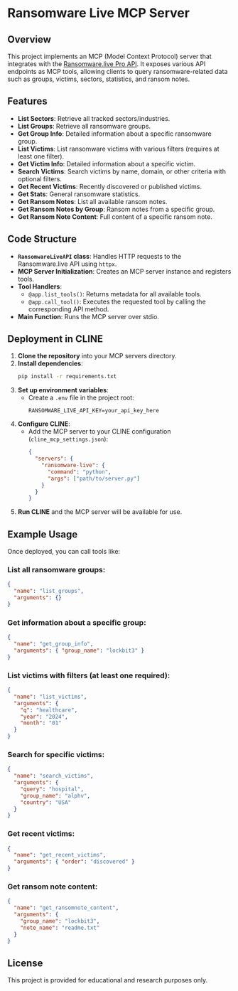 # Ransomware Live MCP Server

## Overview
This project implements an MCP (Model Context Protocol) server that integrates with the [Ransomware.live Pro API](https://api-pro.ransomware.live). It exposes various API endpoints as MCP tools, allowing clients to query ransomware-related data such as groups, victims, sectors, statistics, and ransom notes.

## Features
- **List Sectors**: Retrieve all tracked sectors/industries.
- **List Groups**: Retrieve all ransomware groups.
- **Get Group Info**: Detailed information about a specific ransomware group.
- **List Victims**: List ransomware victims with various filters (requires at least one filter).
- **Get Victim Info**: Detailed information about a specific victim.
- **Search Victims**: Search victims by name, domain, or other criteria with optional filters.
- **Get Recent Victims**: Recently discovered or published victims.
- **Get Stats**: General ransomware statistics.
- **Get Ransom Notes**: List all available ransom notes.
- **Get Ransom Notes by Group**: Ransom notes from a specific group.
- **Get Ransom Note Content**: Full content of a specific ransom note.

## Code Structure
- **`RansomwareLiveAPI` class**: Handles HTTP requests to the Ransomware.live API using `httpx`.
- **MCP Server Initialization**: Creates an MCP server instance and registers tools.
- **Tool Handlers**:
  - `@app.list_tools()`: Returns metadata for all available tools.
  - `@app.call_tool()`: Executes the requested tool by calling the corresponding API method.
- **Main Function**: Runs the MCP server over stdio.

## Deployment in CLINE
1. **Clone the repository** into your MCP servers directory.
2. **Install dependencies**:
   ```bash
   pip install -r requirements.txt
   ```
3. **Set up environment variables**:
   - Create a `.env` file in the project root:
     ```
     RANSOMWARE_LIVE_API_KEY=your_api_key_here
     ```
4. **Configure CLINE**:
   - Add the MCP server to your CLINE configuration (`cline_mcp_settings.json`):
     ```json
     {
       "servers": {
         "ransomware-live": {
           "command": "python",
           "args": ["path/to/server.py"]
         }
       }
     }
     ```
5. **Run CLINE** and the MCP server will be available for use.

## Example Usage
Once deployed, you can call tools like:

### List all ransomware groups:
```json
{
  "name": "list_groups",
  "arguments": {}
}
```

### Get information about a specific group:
```json
{
  "name": "get_group_info",
  "arguments": { "group_name": "lockbit3" }
}
```

### List victims with filters (at least one required):
```json
{
  "name": "list_victims",
  "arguments": { 
    "q": "healthcare",
    "year": "2024",
    "month": "01"
  }
}
```

### Search for specific victims:
```json
{
  "name": "search_victims",
  "arguments": { 
    "query": "hospital",
    "group_name": "alphv",
    "country": "USA"
  }
}
```

### Get recent victims:
```json
{
  "name": "get_recent_victims",
  "arguments": { "order": "discovered" }
}
```

### Get ransom note content:
```json
{
  "name": "get_ransomnote_content",
  "arguments": { 
    "group_name": "lockbit3",
    "note_name": "readme.txt"
  }
}
```

## License
This project is provided for educational and research purposes only.

